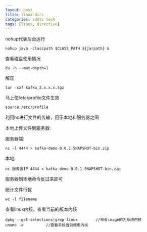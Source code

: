 ```yaml
---
layout: post
title: linux-dirs
categories: sddtc tech
tags: [linux, directive]
---
```


nohup代表后台运行  

```vim
nohup java -classpath $CLASS_PATH ${jarpath} &
```

查看磁盘使用情况  

```vim
du -h --max-depth=1
```

解压  

```vim
tar -xzf kafka_2.x.x.x.tgz
```

马上使/etc/profile文件生效  

```vim
source /etc/profile
```

利用nc进行文件的传输，用于本地和服务器之间  

本地上传文件到服务器:  

服务器端:  

```vim
nc -l 4444 > kafka-demo-0.0.1-SNAPSHOT-bin.zip
```

本地:

```vim
nc 服务器IP 4444 < kafka-demo-0.0.1-SNAPSHOT-bin.zip 
```

服务器到本地命令反过来即可  

统计文件行数  

```vim
wc -l filename
```

查看linux内核，查看当前的版本内核  

```vim 
dpkg --get-selections|grep linux        //带有image的为系统内核
uname -a          //查看系统当前使用内核
```
